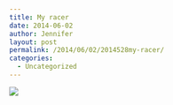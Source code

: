 ```yaml
---
title: My racer
date: 2014-06-02
author: Jennifer
layout: post
permalink: /2014/06/02/2014528my-racer/
categories:
  - Uncategorized
---
```

![](http://static1.squarespace.com/static/50db6bb3e4b015296cd43789/50dfa5b1e4b0dc6320e0b5ea/53869455e4b0422ca66868b9/1401328726192/iphone-20140528215746-0.jpg)
